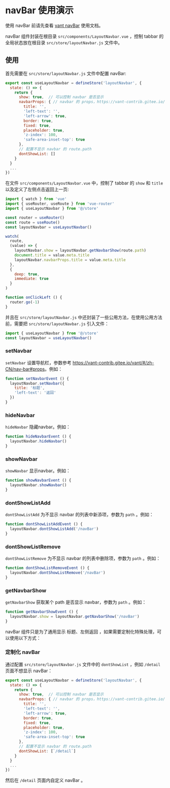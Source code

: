 # navBar 使用演示

使用 navBar 前请先查看 [vant navBar](https://vant-contrib.gitee.io/vant/#/zh-CN/nav-bar) 使用文档。

navBar 组件封装在根目录 `src/components/LayoutNavbar.vue` ，控制 tabbar 的全局状态放在根目录 `src/store/layoutNavbar.js` 文件中。

## 使用

首先需要在 `src/store/layoutNavbar.js` 文件中配置 navBar:

```js
export const useLayoutNavbar = defineStore('layoutNavbar', {
  state: () => {
    return {
      show: true,  // 可以控制 navbar 是否显示
      navbarProps: { // navbar 的 props，https://vant-contrib.gitee.io/vant/#/zh-CN/nav-bar#props
        title: '',
        'left-text': '',
        'left-arrow': true,
        border: true,
        fixed: true,
        placeholder: true,
        'z-index': 100,
        'safe-area-inset-top': true
      },
      // 配置不显示 navbar 的 route.path
      dontShowList: []
    }
  }
  ...
})
```

在文件 `src/components/LayoutNavbar.vue` 中，控制了 tabbar 的 `show` 和 `title` 以及定义了左侧点击返回上一页:

```js
import { watch } from 'vue'
import { useRouter, useRoute } from 'vue-router'
import { useLayoutNavbar } from '@/store'

const router = useRouter()
const route = useRoute()
const layoutNavbar = useLayoutNavbar()

watch(
  route,
  (value) => {
    layoutNavbar.show = layoutNavbar.getNavbarShow(route.path)
    document.title = value.meta.title
    layoutNavbar.navbarProps.title = value.meta.title
  },
  {
    deep: true,
    immediate: true
  }
)

function onClickLeft () {
  router.go(-1)
}
```

并且在 `src/store/layoutNavbar.js` 中还封装了一些公用方法，在使用公用方法前，需要把 `src/store/layoutNavbar.js` 引入文件：

```js
import { useLayoutNavbar } from '@/store'
const layoutNavbar = useLayoutNavbar()
```

### setNavbar

`setNavbar` 设置导航栏，参数参考 <https://vant-contrib.gitee.io/vant/#/zh-CN/nav-bar#props>。例如：

```js
function setNavbarEvent () {
  layoutNavbar.setNavbar({
    title: '标题',
    'left-text': '返回'
  })
}
```

### hideNavbar

`hideNavbar` 隐藏navbar。例如：

```js
function hideNavbarEvent () {
  layoutNavbar.hideNavbar()
}
```

### showNavbar

`showNavbar` 显示navbar。例如：

```js
function showNavbarEvent () {
  layoutNavbar.showNavbar()
}
```

### dontShowListAdd

`dontShowListAdd` 为不显示 navbar 的列表中新添项，参数为 `path` 。例如：

```js
function dontShowListAddEvent () {
  layoutNavbar.dontShowListAdd('/navBar')
}
```

### dontShowListRemove

`dontShowListRemove` 为不显示 navbar 的列表中删除项，参数为 `path` 。例如：

```js
function dontShowListRemoveEvent () {
  layoutNavbar.dontShowListRemove('/navBar')
}
```

### getNavbarShow

`getNavbarShow` 获取某个 path 是否显示 navbar，参数为 `path` 。例如：

```js
function getNavbarShowEvent () {
  layoutNavbar.show = layoutNavbar.getNavbarShow('/navBar')
}
```

navBar 组件只是为了通用显示 标题、左侧返回 ，如果需要定制化特殊处理，可以使用以下方式：

### 定制化 navBar

通过配置 `src/store/layoutNavbar.js` 文件中的 `dontShowList` ，例如 `/detail` 页面不想显示 navBar：

```js
export const useLayoutNavbar = defineStore('layoutNavbar', {
  state: () => {
    return {
      show: true,  // 可以控制 navbar 是否显示
      navbarProps: { // navbar 的 props，https://vant-contrib.gitee.io/vant/#/zh-CN/nav-bar#props
        title: '',
        'left-text': '',
        'left-arrow': true,
        border: true,
        fixed: true,
        placeholder: true,
        'z-index': 100,
        'safe-area-inset-top': true
      },
      // 配置不显示 navbar 的 route.path
      dontShowList: [`/detail`]
    }
  }
  ...
})
```

然后在 `/detail` 页面内自定义 navBar 。